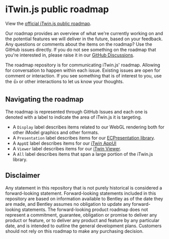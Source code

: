 # iTwin.js public roadmap

View the [official iTwin.js public roadmap](https://github.com/orgs/iTwin/projects/17/views/1).

Our roadmap provides an overview of what we're currently working on and the potential features we will deliver in the future, based on your feedback. Any questions or comments about the items on the roadmap? Use the GitHub issues directly. If you do not see something on the roadmap that you're interested in, please raise it in our [GitHub Discussions](https://github.com/itwin/itwinjs-core/discussions).

The roadmap repository is for communicating iTwin.js' roadmap. Allowing for conversation to happen within each issue. Existing issues are open for comment or interaction. If you see something that is of interest to you, use the :thumbsup: or other interactions to let us know your thoughts.

## Navigating the roadmap

The roadmap is represented through GitHub Issues and each one is denoted with a label to indicate the area of iTwin.js it is targeting.

- A `Display` label describes items related to our WebGL rendering both for other iModel graphics and other formats.
- A `Presentation` label describes items for our [ECPresentation library](https://www.itwinjs.org/presentation/).
- A `AppUI` label describes items for our [iTwin AppUI](https://www.itwinjs.org/learning/ui/)
- A `Viewer` label describes items for our [iTwin Viewer](https://github.com/iTwin/viewer/tree/master/packages/modules/web-viewer-react#itwin-viewer-for-web).
- A `All` label describes items that span a large portion of the iTwin.js library.

## Disclaimer

Any statement in this repository that is not purely historical is considered a forward-looking statement. Forward-looking statements included in this repository are based on information available to Bentley as of the date they are made, and Bentley assumes no obligation to update any forward-looking statements. The forward-looking product roadmap does not represent a commitment, guarantee, obligation or promise to deliver any product or feature, or to deliver any product and feature by any particular date, and is intended to outline the general development plans. Customers should not rely on this roadmap to make any purchasing decision.
